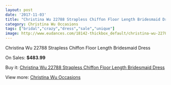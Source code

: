 ```yaml
---
layout: post
date: '2017-11-03'
title: "Christina Wu 22788 Strapless Chiffon Floor Length Bridesmaid Dress"
category: Christina Wu Occasions
tags: ["bridal","crazy","dress","sale","unique"]
image: http://www.eudances.com/18142-thickbox_default/christina-wu-22788-strapless-chiffon-floor-length-bridesmaid-dress.jpg
---
```

Christina Wu 22788 Strapless Chiffon Floor Length Bridesmaid Dress

On Sales: **$483.99**
<a href="https://www.eudances.com/en/christina-wu-occasions/5288-christina-wu-22788-strapless-chiffon-floor-length-bridesmaid-dress.html"><amp-img layout="responsive" width="600" height="600" src="//www.eudances.com/18142-thickbox_default/christina-wu-22788-strapless-chiffon-floor-length-bridesmaid-dress.jpg" alt="Christina Wu 22788 Strapless Chiffon Floor Length Bridesmaid Dress 0" /></a>
<a href="https://www.eudances.com/en/christina-wu-occasions/5288-christina-wu-22788-strapless-chiffon-floor-length-bridesmaid-dress.html"><amp-img layout="responsive" width="600" height="600" src="//www.eudances.com/18143-thickbox_default/christina-wu-22788-strapless-chiffon-floor-length-bridesmaid-dress.jpg" alt="Christina Wu 22788 Strapless Chiffon Floor Length Bridesmaid Dress 1" /></a>

Buy it: [Christina Wu 22788 Strapless Chiffon Floor Length Bridesmaid Dress](https://www.eudances.com/en/christina-wu-occasions/5288-christina-wu-22788-strapless-chiffon-floor-length-bridesmaid-dress.html "Christina Wu 22788 Strapless Chiffon Floor Length Bridesmaid Dress")

View more: [Christina Wu Occasions](https://www.eudances.com/en/59-christina-wu-occasions "Christina Wu Occasions")